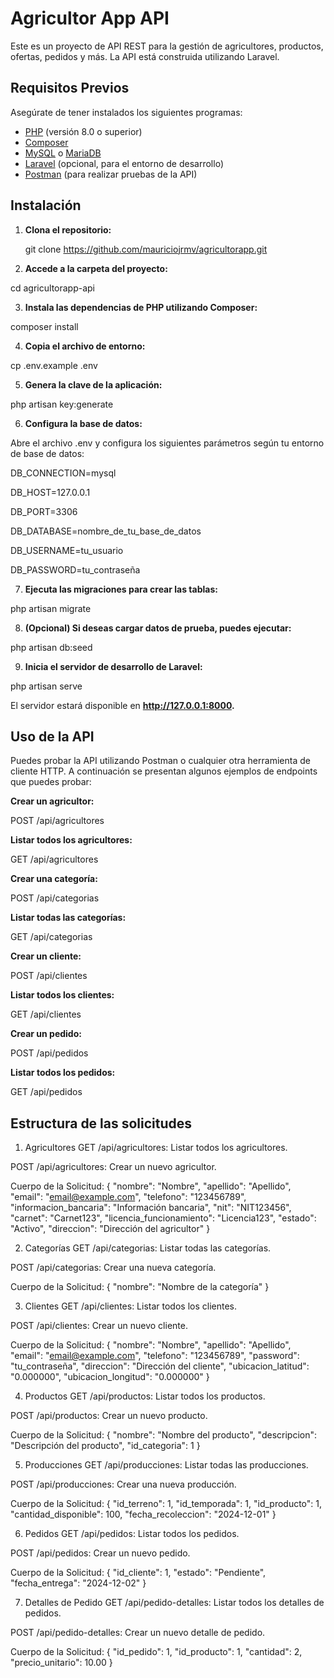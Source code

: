 # Agricultor App API

Este es un proyecto de API REST para la gestión de agricultores, productos, ofertas, pedidos y más. La API está construida utilizando Laravel.

## Requisitos Previos

Asegúrate de tener instalados los siguientes programas:

- [PHP](https://www.php.net/downloads) (versión 8.0 o superior)
- [Composer](https://getcomposer.org/download/)
- [MySQL](https://dev.mysql.com/downloads/mysql/) o [MariaDB](https://mariadb.org/download/)
- [Laravel](https://laravel.com/docs/9.x/installation) (opcional, para el entorno de desarrollo)
- [Postman](https://www.postman.com/downloads/) (para realizar pruebas de la API)

## Instalación

1. **Clona el repositorio:**

   git clone https://github.com/mauriciojrmv/agricultorapp.git

2. **Accede a la carpeta del proyecto:**

cd agricultorapp-api

3. **Instala las dependencias de PHP utilizando Composer:**

composer install

4. **Copia el archivo de entorno:**

cp .env.example .env

5. **Genera la clave de la aplicación:**

php artisan key:generate

6. **Configura la base de datos:**

Abre el archivo .env y configura los siguientes parámetros según tu entorno de base de datos:

DB_CONNECTION=mysql

DB_HOST=127.0.0.1

DB_PORT=3306

DB_DATABASE=nombre_de_tu_base_de_datos

DB_USERNAME=tu_usuario

DB_PASSWORD=tu_contraseña

7. **Ejecuta las migraciones para crear las tablas:**

php artisan migrate

8. **(Opcional) Si deseas cargar datos de prueba, puedes ejecutar:**

php artisan db:seed

9. **Inicia el servidor de desarrollo de Laravel:**

php artisan serve

El servidor estará disponible en **http://127.0.0.1:8000.**

## Uso de la API

Puedes probar la API utilizando Postman o cualquier otra herramienta de cliente HTTP. A continuación se presentan algunos ejemplos de endpoints que puedes probar:

**Crear un agricultor:**

POST /api/agricultores

**Listar todos los agricultores:**

GET /api/agricultores

**Crear una categoría:**

POST /api/categorias

**Listar todas las categorías:**

GET /api/categorias

**Crear un cliente:**

POST /api/clientes

**Listar todos los clientes:**

GET /api/clientes

**Crear un pedido:**

POST /api/pedidos

**Listar todos los pedidos:**

GET /api/pedidos


## Estructura de las solicitudes

1. Agricultores
GET /api/agricultores: Listar todos los agricultores.

POST /api/agricultores: Crear un nuevo agricultor.

Cuerpo de la Solicitud: { "nombre": "Nombre", "apellido": "Apellido", "email": "email@example.com", "telefono": "123456789", "informacion_bancaria": "Información bancaria", "nit": "NIT123456", "carnet": "Carnet123", "licencia_funcionamiento": "Licencia123", "estado": "Activo", "direccion": "Dirección del agricultor" }

2. Categorías
GET /api/categorias: Listar todas las categorías.

POST /api/categorias: Crear una nueva categoría.

Cuerpo de la Solicitud: { "nombre": "Nombre de la categoría" }

3. Clientes
GET /api/clientes: Listar todos los clientes.

POST /api/clientes: Crear un nuevo cliente.

Cuerpo de la Solicitud: { "nombre": "Nombre", "apellido": "Apellido", "email": "email@example.com", "telefono": "123456789", "password": "tu_contraseña", "direccion": "Dirección del cliente", "ubicacion_latitud": "0.000000", "ubicacion_longitud": "0.000000" }

4. Productos
GET /api/productos: Listar todos los productos.

POST /api/productos: Crear un nuevo producto.

Cuerpo de la Solicitud: { "nombre": "Nombre del producto", "descripcion": "Descripción del producto", "id_categoria": 1 }

5. Producciones
GET /api/producciones: Listar todas las producciones.

POST /api/producciones: Crear una nueva producción.

Cuerpo de la Solicitud: { "id_terreno": 1, "id_temporada": 1, "id_producto": 1, "cantidad_disponible": 100, "fecha_recoleccion": "2024-12-01" }

6. Pedidos
GET /api/pedidos: Listar todos los pedidos.

POST /api/pedidos: Crear un nuevo pedido.

Cuerpo de la Solicitud: { "id_cliente": 1, "estado": "Pendiente", "fecha_entrega": "2024-12-02" }

7. Detalles de Pedido
GET /api/pedido-detalles: Listar todos los detalles de pedidos.

POST /api/pedido-detalles: Crear un nuevo detalle de pedido.

Cuerpo de la Solicitud: { "id_pedido": 1, "id_producto": 1, "cantidad": 2, "precio_unitario": 10.00 }
